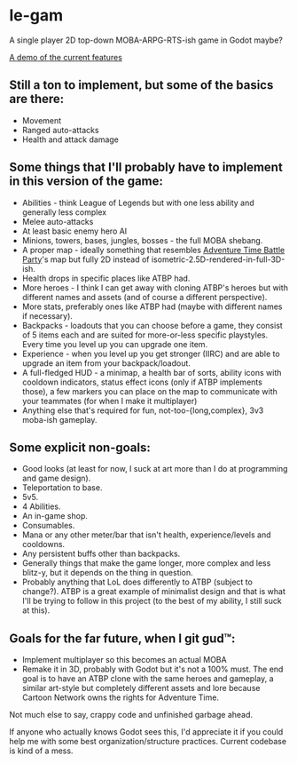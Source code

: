# le-gam
A single player 2D top-down MOBA-ARPG-RTS-ish game in Godot maybe?

[A demo of the current features](https://nifty-shockley-f8406d.netlify.com/)

## Still a ton to implement, but some of the basics are there:
 * Movement
 * Ranged auto-attacks
 * Health and attack damage

## Some things that I'll probably have to implement in this version of the game:
 * Abilities - think League of Legends but with one less ability and generally less complex
 * Melee auto-attacks
 * At least basic enemy hero AI
 * Minions, towers, bases, jungles, bosses - the full MOBA shebang.
 * A proper map - ideally something that resembles [Adventure Time Battle Party](https://adventure-time-battle-party.fandom.com/wiki/Adventure_Time_Battle_Party_Wiki)'s map but fully 2D instead of isometric-2.5D-rendered-in-full-3D-ish.
 * Health drops in specific places like ATBP had.
 * More heroes - I think I can get away with cloning ATBP's heroes but with different names and assets (and of course a different perspective).
 * More stats, preferably ones like ATBP had (maybe with different names if necessary).
 * Backpacks - loadouts that you can choose before a game, they consist of 5 items each and are suited for more-or-less specific playstyles. Every time you level up you can upgrade one item.
 * Experience - when you level up you get stronger (IIRC) and are able to upgrade an item from your backpack/loadout.
 * A full-fledged HUD - a minimap, a health bar of sorts, ability icons with cooldown indicators, status effect icons (only if ATBP implements those), a few markers you can place on the map to communicate with your teammates (for when I make it multiplayer)
 * Anything else that's required for fun, not-too-{long,complex}, 3v3 moba-ish gameplay.

## Some explicit non-goals:
 * Good looks (at least for now, I suck at art more than I do at programming and game design).
 * Teleportation to base.
 * 5v5.
 * 4 Abilities.
 * An in-game shop.
 * Consumables.
 * Mana or any other meter/bar that isn't health, experience/levels and cooldowns.
 * Any persistent buffs other than backpacks.
 * Generally things that make the game longer, more complex and less blitz-y, but it depends on the thing in question.
 * Probably anything that LoL does differently to ATBP (subject to change?). ATBP is a great example of minimalist design and that is what I'll be trying to follow in this project (to the best of my ability, I still suck at this).

## Goals for the far future, when I git gud™:
 * Implement multiplayer so this becomes an actual MOBA
 * Remake it in 3D, probably with Godot but it's not a 100% must. The end goal is to have an ATBP clone with the same heroes and gameplay, a similar art-style but completely different assets and lore because Cartoon Network owns the rights for Adventure Time.


Not much else to say, crappy code and unfinished garbage ahead.

If anyone who actually knows Godot sees this, I'd appreciate it if you could help me with some best organization/structure practices.
Current codebase is kind of a mess.
